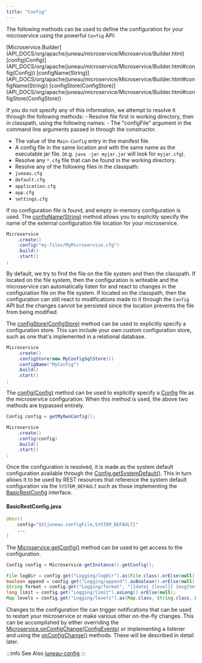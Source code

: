 ```yaml
---
title: "Config"
---
```


The following methods can be used to define the configuration for your microservice using the powerful `Config` API:

<tree>
<node-0><java-class>[Microservice.Builder](API_DOCS/org/apache/juneau/microservice/Microservice/Builder.html)</java-class></node-0>
<node-1><java-method>[config(Config)](API_DOCS/org/apache/juneau/microservice/Microservice/Builder.html#config(Config))</java-method></node-1>
<node-1><java-method>[configName(String)](API_DOCS/org/apache/juneau/microservice/Microservice/Builder.html#configName(String))</java-method></node-1>
<node-1><java-method>[configStore(ConfigStore)](API_DOCS/org/apache/juneau/microservice/Microservice/Builder.html#configStore(ConfigStore))</java-method></node-1>
</tree>

If you do not specify any of this information, we attempt to resolve it through the following methods: - Resolve file
first in working directory, then in classpath, using the following names: - The "configFile" argument in the command
line arguments passed in through the constructor.

- The value of the `Main-Config` entry in the manifest file.
- A config file in the same location and with the same name as the executable jar file. (e.g. `java -jar myjar.jar` will look for `myjar.cfg`).
- Resolve any `*.cfg` file that can be found in the working directory.
- Resolve any of the following files in the classpath:
- `juneau.cfg`
- `default.cfg`
- `application.cfg`
- `app.cfg`
- `settings.cfg`

If no configuration file is found, and empty in-memory configuration is used.
The [configName(String)](API_DOCS/org/apache/juneau/microservice/Microservice/Builder.html#configName(String))
method allows you to explicitly specify the name of the external configuration file location for your microservice.

```java
Microservice
    .create()
    .config("my-files/MyMicroservice.cfg")
    .build()
    .start()
;
```

By default, we try to find the file on the file system and then the classpath.
If located on the file system, then the configuration is writeable and the microservice can automatically listen for and
react to changes in the configuration file on the file system.
If located on the classpath, then the configuration can still react to modifications made to it through the `Config` API
but the changes cannot be persisted since the location prevents the file from being modified.

The [configStore(ConfigStore)](API_DOCS/org/apache/juneau/microservice/Microservice/Builder.html#configStore(ConfigStore)) method can be used to explicitly specify a configuration store.
This can include your own custom configuration store, such as one that's implemented in a relational database.

```java
Microservice
    .create()
    .configStore(new MyConfigSqlStore())
    .configName("MyConfig")
    .build()
    .start()
;
```

The [config(Config)](API_DOCS/org/apache/juneau/microservice/Microservice/Builder.html#config(Config)) method can be
used to explicitly specify a [Config](API_DOCS/org/apache/juneau/config/Config.html) file as the microservice
configuration.
When this method is used, the above two methods are bypassed entirely.

```java
Config config = getMyOwnConfig();

Microservice
    .create()
    .config(config)
    .build()
    .start()
;
```

Once the configuration is resolved, it is made as the system default configuration available through the [Config.getSystemDefault()](API_DOCS/org/apache/juneau/config/Config.html#getSystemDefault()).
This in turn allows it to be used by REST resources that reference the system default configuration via the
`SYSTEM_DEFAULT` such as those implementing the [BasicRestConfig](API_DOCS/org/apache/juneau/rest/config/BasicRestConfig.html) interface.

#### BasicRestConfig.java

```java
@Rest(
    config="$S{juneau.configFile,SYSTEM_DEFAULT}"
    ...
)
```

The [Microservice.getConfig()](API_DOCS/org/apache/juneau/microservice/Microservice.html#getConfig()) method can be
used to get access to the configuration.

```java
Config config = Microservice.getInstance().getConfig();

File logDir = config.get("Logging/logDir").as(File.class).orElse(null);
boolean append = config.get("Logging/append").asBoolean().orElse(null);
String format = config.get("Logging/format", "[{date} {level}] {msg}%n").orElse(null);
long limit = config.get("Logging/limit").asLong().orElse(null);
Map levels = config.get("Logging/levels").as(Map.class, String.class, Level.class).orElse(null);
```

Changes to the configuration file can trigger notifications that can be used to restart your microservice or make
various other on-the-fly changes.
This can be accomplished by either overriding the [Microservice.onConfigChange(ConfigEvents)](API_DOCS/org/apache/juneau/microservice/Microservice.html#onConfigChange(ConfigEvents)) or implementing a listener and using the [onConfigChange()](API_DOCS/org/apache/juneau/microservice/MicroserviceListener.html#onConfigChange(Microservice,ConfigEvents)) methods.
These will be described in detail later.

:::info See Also
[juneau-config](TODO.md)
:::